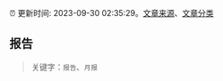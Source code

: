 :alarm_clock: 更新时间: 2023-09-30 02:35:29。[文章来源](/README.md)、[文章分类](/TAGS.md)

## 报告


> 关键字：`报告`、`月报`



